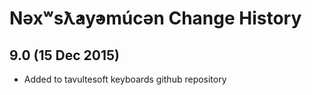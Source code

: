 Nəxʷsƛ̓ay̓əmúcən Change History
============================

9.0 (15 Dec 2015)
-----------------

* Added to tavultesoft keyboards github repository
